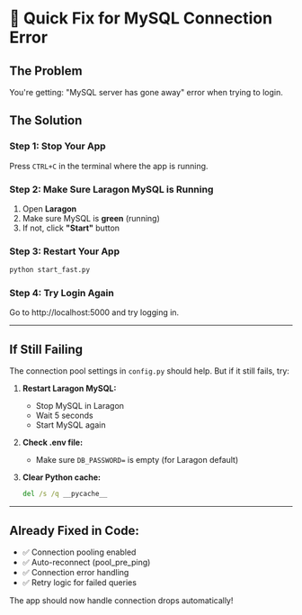 # 🔧 Quick Fix for MySQL Connection Error

## The Problem
You're getting: "MySQL server has gone away" error when trying to login.

## The Solution

### Step 1: Stop Your App
Press `CTRL+C` in the terminal where the app is running.

### Step 2: Make Sure Laragon MySQL is Running
1. Open **Laragon**
2. Make sure MySQL is **green** (running)
3. If not, click **"Start"** button

### Step 3: Restart Your App
```cmd
python start_fast.py
```

### Step 4: Try Login Again
Go to http://localhost:5000 and try logging in.

---

## If Still Failing

The connection pool settings in `config.py` should help. But if it still fails, try:

1. **Restart Laragon MySQL:**
   - Stop MySQL in Laragon
   - Wait 5 seconds
   - Start MySQL again

2. **Check .env file:**
   - Make sure `DB_PASSWORD=` is empty (for Laragon default)

3. **Clear Python cache:**
   ```cmd
   del /s /q __pycache__
   ```

---

## Already Fixed in Code:
- ✅ Connection pooling enabled
- ✅ Auto-reconnect (pool_pre_ping)
- ✅ Connection error handling
- ✅ Retry logic for failed queries

The app should now handle connection drops automatically!

